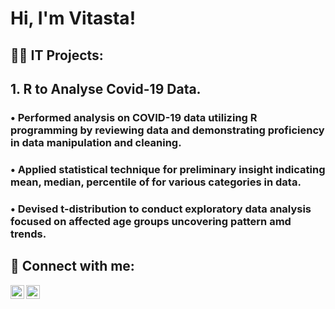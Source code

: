 <h1>Hi, I'm Vitasta! </h1>

<h2>👨‍💻 IT Projects:</h2>
<h2>1. R to Analyse Covid-19 Data.
  
<h3>• Performed analysis on COVID-19 data utilizing R programming by reviewing data and demonstrating proficiency in data manipulation and cleaning.</h3>
<h3>• Applied statistical technique for preliminary insight indicating mean, median, percentile of for various categories in data.</h3>
<h3>• Devised t-distribution to conduct exploratory data analysis focused on affected age groups uncovering pattern amd trends.</h3>


<h2> 🤳 Connect with me:</h2>

[<img align="left" alt="JoshMadakor | LinkedIn" width="22px" src="https://cdn.jsdelivr.net/npm/simple-icons@v3/icons/linkedin.svg" />][linkedin]
[<img align="left" alt="JoshMadakor | Instagram" width="22px" src="https://cdn.jsdelivr.net/npm/simple-icons@v3/icons/instagram.svg" />][instagram]


[instagram]: https://www.instagram.com/vitasta4778/
[linkedin]:  https://www.linkedin.com/in/vitastashinde/


